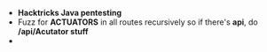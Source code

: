 - **Hacktricks Java pentesting**
- Fuzz for **ACTUATORS** in all routes recursively so if there's **api**, do **/api/Acutator stuff**
- 
